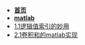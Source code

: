 - [**首页**](/README.md)
- [**matlab**](/doc/软件&科学计算/matlab/README.md)
- [1.1逻辑值索引的妙用](/doc/软件&科学计算/matlab/1.1逻辑值索引的妙用.md)
- [2.1卷积和的matlab实现](/doc/软件&科学计算/matlab/2.1卷积和的matlab实现.md)
